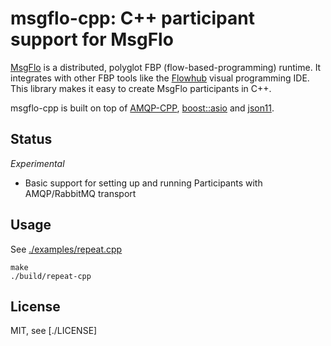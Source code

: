 # msgflo-cpp: C++ participant support for MsgFlo

[MsgFlo](https://github.com/the-grid/msgflo) is a distributed, polyglot FBP (flow-based-programming)
runtime. It integrates with other FBP tools like the [Flowhub](http://flowhub.io) visual programming IDE.
This library makes it easy to create MsgFlo participants in C++.

msgflo-cpp is built on top of [AMQP-CPP](https://github.com/CopernicaMarketingSoftware/AMQP-CPP),
[boost::asio](http://www.boost.org/doc/libs/1_55_0/doc/html/boost_asio.html) and [json11](https://github.com/dropbox/json11).

## Status

*Experimental*

* Basic support for setting up and running Participants with AMQP/RabbitMQ transport

## Usage

See [./examples/repeat.cpp](./examples/repeat.cpp)

    make
    ./build/repeat-cpp

## License

MIT, see [./LICENSE]
